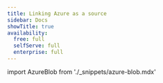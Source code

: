 ```yaml
---
title: Linking Azure as a source
sidebar: Docs
showTitle: true
availability:
  free: full
  selfServe: full
  enterprise: full
---
```


import AzureBlob from './_snippets/azure-blob.mdx'

<AzureBlob />